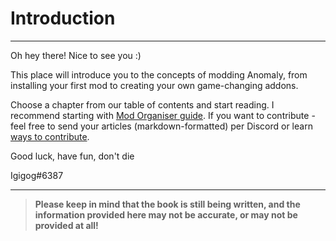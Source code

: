 # Introduction

___

Oh hey there! Nice to see you :)

This place will introduce you to the concepts of modding Anomaly, from installing your first mod to creating your own game-changing addons.

Choose a chapter from our table of contents and start reading. I recommend starting with [Mod Organiser guide](getting-started/installing-mo2.md). If you want to contribute - feel free to send your articles (markdown-formatted) per Discord or learn [ways to contribute](meta/contributing/index.html).

Good luck, have fun, don't die

Igigog#6387

___

> **Please keep in mind that the book is still being written, and the information provided here may not be accurate, or may not be provided at all!**
